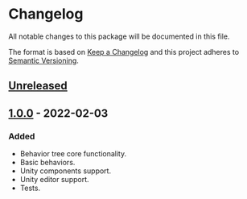 # Changelog

All notable changes to this package will be documented in this file.

The format is based on [Keep a Changelog](http://keepachangelog.com/en/1.0.0/)
and this project adheres to [Semantic Versioning](http://semver.org/spec/v2.0.0.html).

## [Unreleased]

## [1.0.0] - 2022-02-03

### Added

- Behavior tree core functionality.
- Basic behaviors.
- Unity components support.
- Unity editor support.
- Tests.

[Unreleased]: https://github.com/ZorPastaman/Behavior-Tree/compare/v1.0.0..HEAD
[1.0.0]: https://github.com/ZorPastaman/Behavior-Tree/releases/tag/v1.0.0
